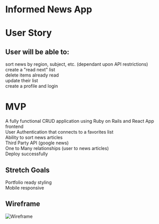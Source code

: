 # Informed News App

# User Story
## User will be able to:
sort news by region, subject, etc. (dependant upon API restrictions)  
create a "read next" list  
delete items already read  
update their list  
create a profile and login  


# MVP
A fully functional CRUD application using Ruby on Rails and React App frontend   
User Authentication that connects to a favorites list  
Ability to sort news articles  
Third Party API (google news)  
One to Many relationships (user to news articles)  
Deploy successfully  

## Stretch Goals
Portfolio ready styling  
Mobile responsive


## Wireframe
![Wireframe](../mockflow_img.png)  

